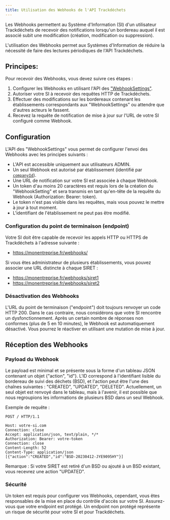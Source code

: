 ```yaml
---
title: Utilisation des Webhooks de l'API Trackdéchets
---
```



Les Webhooks permettent au Système d'Information (SI) d'un utilisateur Trackdéchets de recevoir des notifications lorsqu'un bordereau auquel il est associé subit une modification (création, modification ou suppression).

L'utilisation des Webhooks permet aux Systèmes d'Information de réduire la nécessité de faire des lectures périodiques de l'API Trackdéchets.

## Principes:

Pour recevoir des Webhooks, vous devez suivre ces étapes :

1. Configurer les Webhooks en utilisant l'API des ["WebhookSettings"](../reference/api-reference/webhooks/mutations.md#createwebhooksetting).
2. Autoriser votre SI à recevoir des requêtes HTTP de Trackdéchets.
3. Effectuer des modifications sur les bordereaux contenant les établissements correspondants aux "WebhookSettings" ou attendre que d'autres acteurs le fassent.
4. Recevez la requête de notification de mise à jour sur l'URL de votre SI configuré comme Webhook.

## Configuration

L'API des "WebhookSettings" vous permet de configurer l'envoi des Webhooks avec les principes suivants :

- L'API est accessible uniquement aux utilisateurs ADMIN.
- Un seul Webhook est autorisé par établissement (identifié par [`companyId`](../reference/api-reference/webhooks/inputObjects.md#webhooksettingcreateinput)).
- Une URL de notification sur votre SI est associée à chaque Webhook.
- Un token d'au moins 20 caractères est requis lors de la création du "WebhookSetting" et sera transmis en tant qu'en-tête de la requête du Webhook (Authorization: Bearer: token).
- Le token n'est pas visible dans les requêtes, mais vous pouvez le mettre à jour à tout moment.
- L'identifiant de l'établissement ne peut pas être modifié.

### Configuration du point de terminaison (endpoint)

Votre SI doit être capable de recevoir les appels HTTP ou HTTPS de Trackdéchets à l'adresse suivante :

- https://monentreprise.fr/webhooks/

Si vous êtes administrateur de plusieurs établissements, vous pouvez associer une URL distincte à chaque SIRET :

- https://monentreprise.fr/webhooks/siret1
- https://monentreprise.fr/webhooks/siret2

### Désactivation des Webhooks

L'URL du point de terminaison ("endpoint") doit toujours renvoyer un code HTTP 200. Dans le cas contraire, nous considérons que votre SI rencontre un dysfonctionnement. Après un certain nombre de réponses non conformes (plus de 5 en 10 minutes), le Webhook est automatiquement désactivé. Vous pourrez le réactiver en utilisant une mutation de mise à jour.

## Réception des Webhooks

### Payload du Webhook

Le payload est minimal et se présente sous la forme d'un tableau JSON contenant un objet {"action", "id"}. L'ID correspond à l'identifiant lisible du bordereau de suivi des déchets (BSD), et l'action peut être l'une des chaînes suivantes : "CREATED", "UPDATED", "DELETED". Actuellement, un seul objet est renvoyé dans le tableau, mais à l'avenir, il est possible que nous regroupions les informations de plusieurs BSD dans un seul Webhook.

Exemple de requête :
```http
POST / HTTP/1.1

Host: votre-si.com
Connection: close
Accept: application/json, text/plain, */*
Authorization: Bearer: votre-token
Connection: close
Content-Length: 52
Content-Type: application/json
[{"action":"CREATED","id":"BSD-20230412-JYE9095HY"}]
```

Remarque : Si votre SIRET est retiré d'un BSD ou ajouté à un BSD existant, vous recevrez une action "UPDATED".

### Sécurité

Un token est requis pour configurer vos Webhooks, cependant, vous êtes responsables de la mise en place du contrôle d'accès sur votre SI. Assurez-vous que votre endpoint est protégé. Un endpoint non protégé représente un risque de sécurité pour votre SI et pour Trackdéchets.
